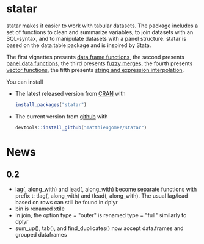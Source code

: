 statar
======

statar makes it easier to work with tabular datasets. The package includes a set of functions to clean and summarize variables, to join datasets with an SQL-syntax, and to manipulate datasets with a panel
structure. statar is based on the data.table package and is inspired by Stata.

The first vignettes presents [data.frame functions](vignettes/summary.Rmd),  the second presents [panel data functions](vignettes/panel-data.Rmd), the third presents [fuzzy merges](vignettes/merge-records.Rmd),  the fourth presents [vector functions](vignettes/summary.Rmd), the fifth presents [string and expression interpolation](vignettes/macros.Rmd).

You can install 

- The latest released version from [CRAN](http://cran.r-project.org/web/packages/statar/index.html) with

	```R
	install.packages("statar")
	```
-  The current version from [github](https://github.com/matthieugomez/statar) with  

	```R
	devtools::install_github("matthieugomez/statar")
	```




# News

## 0.2
- lag(, along_with) and lead(, along_with) become separate functions with prefix t: tlag(, along_with) and tlead(, along_with). The usual lag/lead based on rows can still be found in dplyr
- bin is renamed xtile
- In join, the option type = "outer" is renamed type = "full" similarly to dplyr
- sum_up(), tab(), and find_duplicates() now accept data.frames and grouped dataframes




